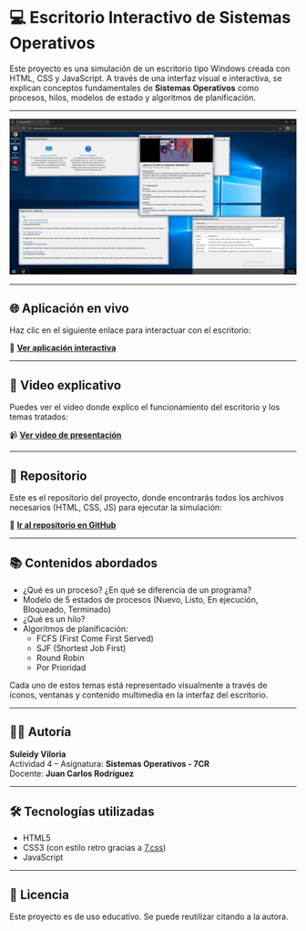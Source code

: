 # 💻 Escritorio Interactivo de Sistemas Operativos

Este proyecto es una simulación de un escritorio tipo Windows creada con HTML, CSS y JavaScript. A través de una interfaz visual e interactiva, se explican conceptos fundamentales de **Sistemas Operativos** como procesos, hilos, modelos de estado y algoritmos de planificación.

---

![Vista del aplicativo](escritorioso.PNG)

---

## 🌐 Aplicación en vivo

Haz clic en el siguiente enlace para interactuar con el escritorio:

🔗 **[Ver aplicación interactiva](https://sulevilo.github.io/escritorio-so)**

---

## 🎥 Video explicativo

Puedes ver el video donde explico el funcionamiento del escritorio y los temas tratados:

📹 **[Ver video de presentación](https://drive.google.com/file/d/1KucfxtWTMZhyiGz2A4KfDKMU4B_VgipM/view?usp=sharing)**

---

## 📁 Repositorio

Este es el repositorio del proyecto, donde encontrarás todos los archivos necesarios (HTML, CSS, JS) para ejecutar la simulación:

📂 **[Ir al repositorio en GitHub](https://github.com/sulevilo/escritorio-so)**

---

## 📚 Contenidos abordados

- ¿Qué es un proceso? ¿En qué se diferencia de un programa?
- Modelo de 5 estados de procesos (Nuevo, Listo, En ejecución, Bloqueado, Terminado)
- ¿Qué es un hilo?
- Algoritmos de planificación:  
  - FCFS (First Come First Served)  
  - SJF (Shortest Job First)  
  - Round Robin  
  - Por Prioridad

Cada uno de estos temas está representado visualmente a través de íconos, ventanas y contenido multimedia en la interfaz del escritorio.

---

## 🙋‍♀️ Autoría

**Suleidy Viloria**  
Actividad 4 – Asignatura: **Sistemas Operativos - 7CR**  
Docente: **Juan Carlos Rodríguez**

---

## 🛠️ Tecnologías utilizadas

- HTML5  
- CSS3 (con estilo retro gracias a [7.css](https://khang-nd.github.io/7.css/))  
- JavaScript

---

## 📄 Licencia

Este proyecto es de uso educativo. Se puede reutilizar citando a la autora.
